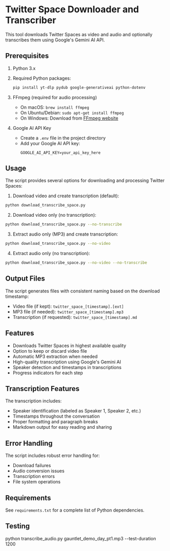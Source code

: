 # Twitter Space Downloader and Transcriber

This tool downloads Twitter Spaces as video and audio and optionally transcribes them using Google's Gemini AI API.

## Prerequisites

1. Python 3.x
2. Required Python packages:
   ```bash
   pip install yt-dlp pydub google-generativeai python-dotenv
   ```
3. FFmpeg (required for audio processing)
   - On macOS: `brew install ffmpeg`
   - On Ubuntu/Debian: `sudo apt-get install ffmpeg`
   - On Windows: Download from [FFmpeg website](https://ffmpeg.org/download.html)

4. Google AI API Key
   - Create a `.env` file in the project directory
   - Add your Google AI API key:
     ```
     GOOGLE_AI_API_KEY=your_api_key_here
     ```

## Usage

The script provides several options for downloading and processing Twitter Spaces:

1. Download video and create transcription (default):
```bash
python download_transcribe_space.py
```

2. Download video only (no transcription):
```bash
python download_transcribe_space.py --no-transcribe
```

3. Extract audio only (MP3) and create transcription:
```bash
python download_transcribe_space.py --no-video
```

4. Extract audio only (no transcription):
```bash
python download_transcribe_space.py --no-video --no-transcribe
```

## Output Files

The script generates files with consistent naming based on the download timestamp:
- Video file (if kept): `twitter_space_[timestamp].[ext]`
- MP3 file (if needed): `twitter_space_[timestamp].mp3`
- Transcription (if requested): `twitter_space_[timestamp].md`

## Features

- Downloads Twitter Spaces in highest available quality
- Option to keep or discard video file
- Automatic MP3 extraction when needed
- High-quality transcription using Google's Gemini AI
- Speaker detection and timestamps in transcriptions
- Progress indicators for each step

## Transcription Features

The transcription includes:
- Speaker identification (labeled as Speaker 1, Speaker 2, etc.)
- Timestamps throughout the conversation
- Proper formatting and paragraph breaks
- Markdown output for easy reading and sharing

## Error Handling

The script includes robust error handling for:
- Download failures
- Audio conversion issues
- Transcription errors
- File system operations

## Requirements

See `requirements.txt` for a complete list of Python dependencies.

## Testing 

python transcribe_audio.py gauntlet_demo_day_pt1.mp3 --test-duration 1200
